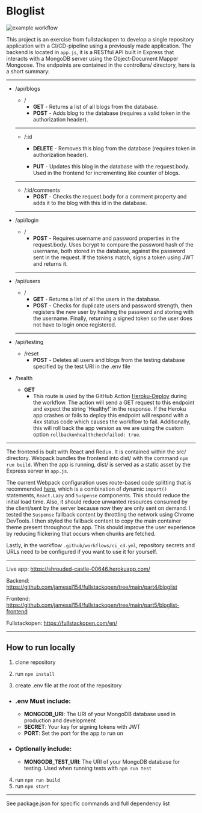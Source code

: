 # Bloglist
![example workflow](https://github.com/jamessl154/bloglist/actions/workflows/ci_cd.yml/badge.svg)

This project is an exercise from fullstackopen to develop a single repository application with a CI/CD-pipeline using a previously made application. The backend is located in `app.js`, it is a RESTful API built in Express that interacts with a MongoDB server using the Object-Document Mapper Mongoose. The endpoints are contained in the controllers/ directory, here is a short summary:

---
  - /api/blogs
    * /
      - __GET__ - Returns a list of all blogs from the database.
      - __POST__ - Adds blog to the database (requires a valid token in the authorization header).
    ---
    * /:id
      - __DELETE__ - Removes this blog from the database (requires token in authorization header).

      - __PUT__ - Updates this blog in the database with the request.body. Used in the frontend for incrementing like counter of blogs.
    ---
    * /:id/comments
      - __POST__ - Checks the request.body for a comment property and adds it to the blog with this id in the database.
    ---

  - /api/login
    * /
      - __POST__ - Requires username and password properties in the request.body. Uses bcrypt to compare the password hash of the username, both stored in the database, against the password sent in the request. If the tokens match, signs a token using JWT and returns it.
    ---
  - /api/users
    * /
      - __GET__ - Returns a list of all the users in the database.
      - __POST__ - Checks for duplicate users and password strength, then registers the new user by hashing the password and storing with the username. Finally, returning a signed token so the user does not have to login once registered.
    ---
  - /api/testing
    * /reset
      - __POST__ - Deletes all users and blogs from the testing database specified by the test URI in the .env file

  - /health

    - __GET__ 
      - This route is used by the GitHub Action [Heroku-Deploy](https://github.com/marketplace/actions/deploy-to-heroku#health-check) during the workflow. The action will send a GET request to this endpoint and expect the string 'Healthy!' in the response. If the Heroku app crashes or fails to deploy this endpoint will respond with a 4xx status code which causes the workflow to fail. Additionally, this will roll back the app version as we are using the custom option ```rollbackonhealthcheckfailed: true```.

---
The frontend is built with React and Redux. It is contained within the src/ directory. Webpack bundles the frontend into dist/ with the command `npm run build`. When the app is running, dist/ is served as a static asset by the Express server in `app.js`.

The current Webpack configuration uses route-based code splitting that is recommended [here](https://reactjs.org/docs/code-splitting.html#route-based-code-splitting), which is a combination of dynamic `import()` statements, `React.Lazy` and `Suspense` components. This should reduce the initial load time. Also, it should reduce unwanted resources consumed by the client/sent by the server because now they are only sent on demand. I tested the ```Suspense``` fallback content by throttling the network using Chrome DevTools. I then styled the fallback content to copy the main container theme present throughout the app. This should improve the user experience by reducing flickering that occurs when chunks are fetched.

Lastly, in the workflow `.github/workflows/ci_cd.yml`, repository secrets and URLs need to be configured if you want to use it for yourself.

---

Live app: https://shrouded-castle-00646.herokuapp.com/

Backend: https://github.com/jamessl154/fullstackopen/tree/main/part4/bloglist

Frontend: https://github.com/jamessl154/fullstackopen/tree/main/part5/bloglist-frontend

Fullstackopen: https://fullstackopen.com/en/

---
## How to run locally

1. clone repository
2. run `npm install`

3. create .env file at the root of the repository
- ### .env Must include:
  - **MONGODB_URI**: The URI of your MongoDB database used in production and development
  - **SECRET**: Your key for signing tokens with JWT
  - **PORT**: Set the port for the app to run on

- ### Optionally include:

  - **MONGODB_TEST_URI**: The URI of your MongoDB database for testing. Used when running tests with `npm run test`

4. run `npm run build`
5. run `npm start`
---
See package.json for specific commands and full dependency list
